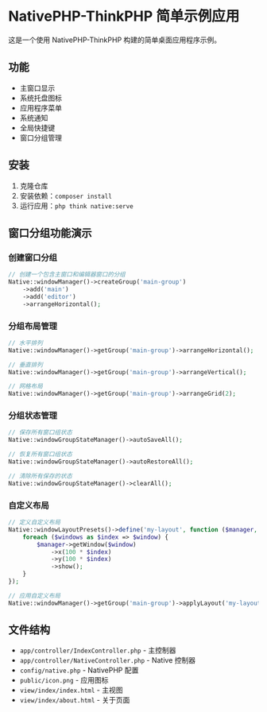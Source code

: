 # NativePHP-ThinkPHP 简单示例应用

这是一个使用 NativePHP-ThinkPHP 构建的简单桌面应用程序示例。

## 功能

- 主窗口显示
- 系统托盘图标
- 应用程序菜单
- 系统通知
- 全局快捷键
- 窗口分组管理

## 安装

1. 克隆仓库
2. 安装依赖：`composer install`
3. 运行应用：`php think native:serve`

## 窗口分组功能演示

### 创建窗口分组

```php
// 创建一个包含主窗口和编辑器窗口的分组
Native::windowManager()->createGroup('main-group')
    ->add('main')
    ->add('editor')
    ->arrangeHorizontal();
```

### 分组布局管理

```php
// 水平排列
Native::windowManager()->getGroup('main-group')->arrangeHorizontal();

// 垂直排列
Native::windowManager()->getGroup('main-group')->arrangeVertical();

// 网格布局
Native::windowManager()->getGroup('main-group')->arrangeGrid(2);
```

### 分组状态管理

```php
// 保存所有窗口组状态
Native::windowGroupStateManager()->autoSaveAll();

// 恢复所有窗口组状态
Native::windowGroupStateManager()->autoRestoreAll();

// 清除所有保存的状态
Native::windowGroupStateManager()->clearAll();
```

### 自定义布局

```php
// 定义自定义布局
Native::windowLayoutPresets()->define('my-layout', function ($manager, $windows) {
    foreach ($windows as $index => $window) {
        $manager->getWindow($window)
            ->x(100 * $index)
            ->y(100 * $index)
            ->show();
    }
});

// 应用自定义布局
Native::windowManager()->getGroup('main-group')->applyLayout('my-layout');
```

## 文件结构

- `app/controller/IndexController.php` - 主控制器
- `app/controller/NativeController.php` - Native 控制器
- `config/native.php` - NativePHP 配置
- `public/icon.png` - 应用图标
- `view/index/index.html` - 主视图
- `view/index/about.html` - 关于页面
